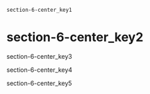 ```ngMeta
section-6-center_key1
```
# section-6-center_key2
section-6-center_key3

section-6-center_key4

section-6-center_key5